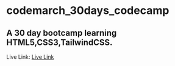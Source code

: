 # codemarch_30days_codecamp
## A 30 day bootcamp learning HTML5,CSS3,TailwindCSS.
Live Link: <a href="https://codecamp-day1.onrender.com">Live Link</a>
